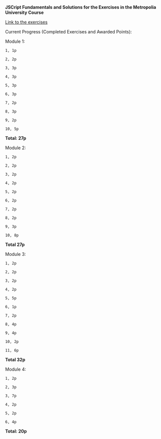 **JSCript Fundamentals and Solutions for the Exercises in the Metropolia University Course**

[Link to the exercises](https://github.com/ilkkamtk/JavaScript-english/blob/main/assignments.md)

Current Progress (Completed Exercises and Awarded Points):

  Module 1:
  
    1, 1p

    2, 2p
    
    3, 3p
    
    4, 3p
    
    5, 3p
    
    6, 3p
    
    7, 2p
    
    8, 3p
    
    9, 2p
    
    10, 5p

  **Total: 27p**

  Module 2:

    1, 2p

    2, 2p
    
    3, 2p
    
    4, 2p
    
    5, 2p
    
    6, 2p
    
    7, 2p
    
    8, 2p
    
    9, 3p
    
    10, 8p
    
  **Total 27p**

  Module 3:

    1, 2p

    2, 2p
    
    3, 2p
    
    4, 2p
    
    5, 5p
    
    6, 1p
    
    7, 2p
    
    8, 4p
    
    9, 4p
    
    10, 2p
    
    11, 6p
    
  **Total 32p**

  Module 4:

    1, 2p

    2, 3p
    
    3, 7p
    
    4, 2p
    
    5, 2p
    
    6, 4p

  **Total: 20p**
  
  

